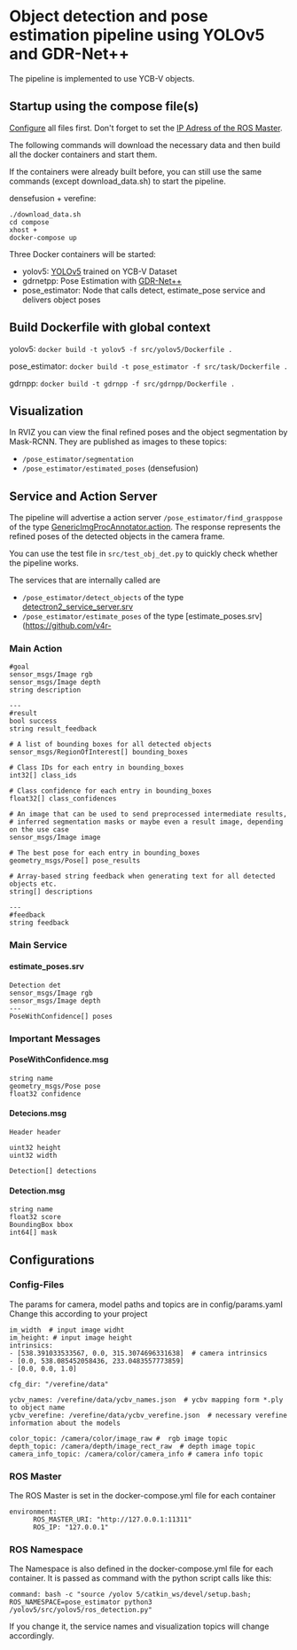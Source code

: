 # Object detection and pose estimation pipeline using YOLOv5 and GDR-Net++
The pipeline is implemented to use YCB-V objects.

## Startup using the compose file(s)
[Configure](#configurations) all files first. Don't forget to set the [IP Adress of the ROS Master](#ros-master).

The following commands will download the necessary data and then build all the docker containers and start them. 

If the containers were already built before, you can still use the same commands (except download_data.sh) to start the pipeline.

densefusion + verefine:
```
./download_data.sh
cd compose
xhost +
docker-compose up
```

Three Docker containers will be started:
- yolov5: [YOLOv5](https://github.com/ultralytics/yolov5) trained on YCB-V Dataset
- gdrnetpp: Pose Estimation with [GDR-Net++](https://github.com/shanice-l/gdrnpp_bop2022)
- pose_estimator: Node that calls detect, estimate_pose service and delivers object poses

## Build Dockerfile with global context

yolov5:
`docker build -t yolov5 -f src/yolov5/Dockerfile .`

pose_estimator:
`docker build -t pose_estimator -f src/task/Dockerfile .`

gdrnpp:
`docker build -t gdrnpp -f src/gdrnpp/Dockerfile .`

## Visualization
In RVIZ you can view the final refined poses and the object segmentation by Mask-RCNN. 
They are published as images to these topics:
- ```/pose_estimator/segmentation```
- ```/pose_estimator/estimated_poses``` (densefusion)
 
## Service and Action Server
The pipeline will advertise a action server ```/pose_estimator/find_grasppose``` of the type [GenericImgProcAnnotator.action](https://github.com/v4r-tuwien/object_detector_msgs/blob/main/action/GenericImgProcAnnotator.action). The response represents the refined poses of the detected objects in the camera frame.

You can use the test file in ```src/test_obj_det.py``` to quickly check whether the pipeline works. 

The services that are internally called are 
- ```/pose_estimator/detect_objects``` of the type [detectron2_service_server.srv](https://github.com/v4r-tuwien/object_detector_msgs/blob/main/srv/detectron2_service_server.srv) 
- ```/pose_estimator/estimate_poses``` of the type [estimate_poses.srv](https://github.com/v4r-

### Main Action
```
#goal
sensor_msgs/Image rgb
sensor_msgs/Image depth
string description

---
#result
bool success
string result_feedback

# A list of bounding boxes for all detected objects
sensor_msgs/RegionOfInterest[] bounding_boxes

# Class IDs for each entry in bounding_boxes
int32[] class_ids

# Class confidence for each entry in bounding_boxes
float32[] class_confidences

# An image that can be used to send preprocessed intermediate results,
# inferred segmentation masks or maybe even a result image, depending on the use case
sensor_msgs/Image image

# The best pose for each entry in bounding_boxes
geometry_msgs/Pose[] pose_results

# Array-based string feedback when generating text for all detected objects etc.
string[] descriptions

---
#feedback
string feedback
```

### Main Service

#### estimate_poses.srv
```
Detection det
sensor_msgs/Image rgb
sensor_msgs/Image depth
---
PoseWithConfidence[] poses
```

### Important Messages
#### PoseWithConfidence.msg
```
string name
geometry_msgs/Pose pose
float32 confidence
```

#### Detecions.msg
```
Header header

uint32 height
uint32 width

Detection[] detections
```

#### Detection.msg
```
string name
float32 score
BoundingBox bbox
int64[] mask
```

## Configurations
### Config-Files
The params for camera, model paths and topics are in config/params.yaml
Change this according to your project

```
im_width  # input image widht
im_height: # input image height
intrinsics:
- [538.391033533567, 0.0, 315.3074696331638]  # camera intrinsics
- [0.0, 538.085452058436, 233.0483557773859]
- [0.0, 0.0, 1.0]  

cfg_dir: "/verefine/data"

ycbv_names: /verefine/data/ycbv_names.json  # ycbv mapping form *.ply to object name
ycbv_verefine: /verefine/data/ycbv_verefine.json  # necessary verefine information about the models

color_topic: /camera/color/image_raw #  rgb image topic
depth_topic: /camera/depth/image_rect_raw  # depth image topic
camera_info_topic: /camera/color/camera_info # camera info topic
```

### ROS Master
The ROS Master is set in the docker-compose.yml file for each container 
```
environment:
      ROS_MASTER_URI: "http://127.0.0.1:11311"
      ROS_IP: "127.0.0.1"
```
### ROS Namespace
The Namespace is also defined in the docker-compose.yml file for each container. It is passed as command with the python script calls like this:
```
command: bash -c "source /yolov 5/catkin_ws/devel/setup.bash; ROS_NAMESPACE=pose_estimator python3 /yolov5/src/yolov5/ros_detection.py"
```

If you change it, the service names and visualization topics will change accordingly.

